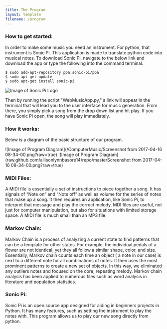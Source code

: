 ```yaml
---
title: The Program
layout: template
filename: /program
--- 
```

### How to get started:


In order to make some music you need an instrument. For python, that instrument is Sonic Pi. This application is made to translate python code into musical notes. To download Sonic Pi, navigate to the below link and download the app or type the following into the command terminal. 


```
$ sudo add-apt-repository ppa:sonic-pi/ppa
$ sudo apt-get update
$ sudo apt-get install sonic-pi
```

![Image of Sonic Pi Logo](http://sonic-pi.net/images/logo.png)

Then by running the script "WebMusicApp.py," a link will appear in the terminal that will lead you to the user interface for music generation. From there, you simply pick a song from the drop down list and hit play. If you have Sonic Pi open, the song will play immediately. 

### How it works:

Below is a diagram of the basic structure of our program.

 ![Image of Program Diagram](/ComputerMusic/Screenshot from 2017-04-16 08-34-00.png?raw=true)
![Image of Program Diagram](raw.github.com/allisonlynnbasore14/repo/masterScreenshot from 2017-04-16 08-34-00.png?raw=true)

 
### MIDI Files:

A MIDI file is essentially a set of instructions to piece together a song. It has signals of “Note on” and “Note off” as well as volume for the series of notes that make up a song. It then requires an application, like Sonic Pi, to interpret that message and play the correct melody. MDI files are useful, not just for computer manipulation, but also for situations with limited storage space. A MIDI file is much small than an MP3 file.

### Markov Chain:
Markov Chain is a process of analyzing a current state to find patterns that can be a template for other states. For example, the individual pedals of a flower are not identical, yet they all follow a similar shape, color, and size. Essentially, Markov chain counts each time an object ( a note in our case) is next to a different note for all combinations of notes. It then uses the most prominent patterns to create a new set of objects. In this way, we eliminated any outliers notes and focused on the core, repeating melody. Markov chain analysis has been applied to numerous files such as word analysis in literature and population statistics.

### Sonic Pi:
Sonic Pi is an open source app designed for aiding in beginners projects in Python. It has many features, such as setting the instrument to play the notes with. This program allows us to play our new song directly from python. 
